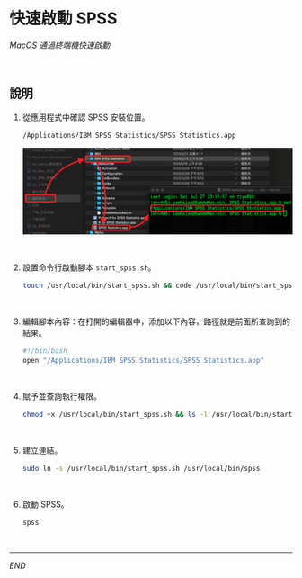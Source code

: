 # 快速啟動 SPSS

_MacOS 通過終端機快速啟動_

<br>

## 說明

1. 從應用程式中確認 SPSS 安裝位置。

    ```bash
    /Applications/IBM SPSS Statistics/SPSS Statistics.app
    ```

    ![](images/img_01.png)

<br>

2. 設置命令行啟動腳本 `start_spss.sh`。

    ```bash
    touch /usr/local/bin/start_spss.sh && code /usr/local/bin/start_spss.sh
    ```

<br>

3. 編輯腳本內容：在打開的編輯器中，添加以下內容，路徑就是前面所查詢到的結果。

    ```bash
    #!/bin/bash
    open "/Applications/IBM SPSS Statistics/SPSS Statistics.app"
    ```

<br>

4. 賦予並查詢執行權限。

    ```bash
    chmod +x /usr/local/bin/start_spss.sh && ls -l /usr/local/bin/start_spss.sh
    ```

<br>

5. 建立連結。

    ```bash
    sudo ln -s /usr/local/bin/start_spss.sh /usr/local/bin/spss
    ```

<br>

6. 啟動 SPSS。

    ```bash
    spss
    ```

<br>

___

_END_
